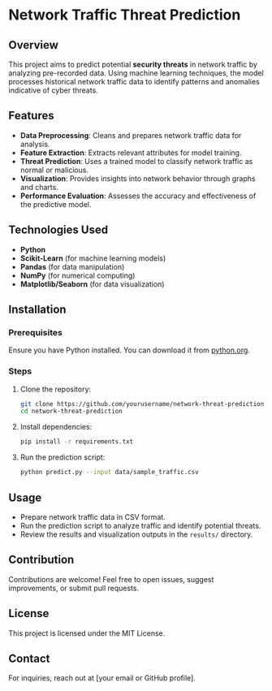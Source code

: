 # Network Traffic Threat Prediction

## Overview
This project aims to predict potential **security threats** in network traffic by analyzing pre-recorded data. Using machine learning techniques, the model processes historical network traffic data to identify patterns and anomalies indicative of cyber threats.

## Features
- **Data Preprocessing**: Cleans and prepares network traffic data for analysis.
- **Feature Extraction**: Extracts relevant attributes for model training.
- **Threat Prediction**: Uses a trained model to classify network traffic as normal or malicious.
- **Visualization**: Provides insights into network behavior through graphs and charts.
- **Performance Evaluation**: Assesses the accuracy and effectiveness of the predictive model.

## Technologies Used
- **Python**
- **Scikit-Learn** (for machine learning models)
- **Pandas** (for data manipulation)
- **NumPy** (for numerical computing)
- **Matplotlib/Seaborn** (for data visualization)

## Installation
### Prerequisites
Ensure you have Python installed. You can download it from [python.org](https://www.python.org/downloads/).

### Steps
1. Clone the repository:
   ```bash
   git clone https://github.com/yourusername/network-threat-prediction.git
   cd network-threat-prediction
   ```
2. Install dependencies:
   ```bash
   pip install -r requirements.txt
   ```
3. Run the prediction script:
   ```bash
   python predict.py --input data/sample_traffic.csv
   ```

## Usage
- Prepare network traffic data in CSV format.
- Run the prediction script to analyze traffic and identify potential threats.
- Review the results and visualization outputs in the `results/` directory.

## Contribution
Contributions are welcome! Feel free to open issues, suggest improvements, or submit pull requests.

## License
This project is licensed under the MIT License.

## Contact
For inquiries, reach out at [your email or GitHub profile].

